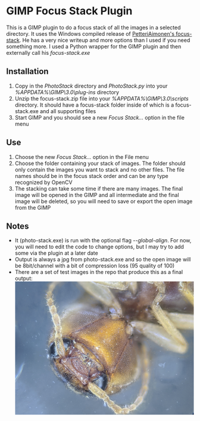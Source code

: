 # GIMP Focus Stack Plugin
This is a GIMP plugin to do a focus stack of all the images in a selected directory. It uses the Windows compiled release of [PetteriAimonen's focus-stack](https://github.com/PetteriAimonen/focus-stack). He has a very nice writeup and more options than I used if you need something more. I used a Python wrapper for the GIMP plugin and then externally call his *focus-stack.exe*

## Installation
1. Copy in the *PhotoStack* directory and *PhotoStack.py* into your *%APPDATA%\GIMP\3.0\plug-ins* directory
1. Unzip the focus-stack.zip file into your *%APPDATA%\GIMP\3.0\scripts* directory. It should have a focus-stack folder inside of which is a focus-stack.exe and all supporting files
1. Start GIMP and you should see a new *Focus Stack...* option in the file menu

## Use
1. Choose the new *Focus Stack...* option in the File menu
1. Choose the folder containing your stack of images. The folder should only contain the images you want to stack and no other files. The file names should be in the focus stack order and can be any type recognized by OpenCV
1. The stacking can take some time if there are many images. The final image will be opened in the GIMP and all intermediate and the final image will be deleted, so you will need to save or export the open image from the GIMP

## Notes
* It (photo-stack.exe) is run with the optional flag *--global-align*. For now, you will need to edit the code to change options, but I may try to add some via the plugin at a later date
* Output is always a jpg from photo-stack.exe and so the open image will be 8bit/channel with a bit of compression loss (95 quality of 100)
* There are a set of test images in the repo that produce this as a final output:
![Final result](final_output.jpg)
